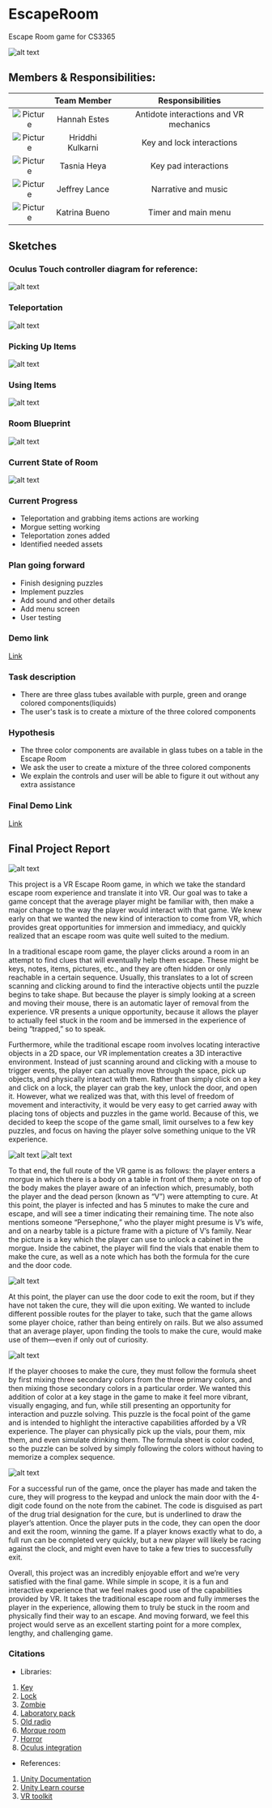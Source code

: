 # EscapeRoom
Escape Room game for CS3365

![alt text](https://media.giphy.com/media/ZYVHIpQoUfC8dSybMu/giphy.gif "GIF of App")


## Members & Responsibilities:

|         | Team Member | Responsibilities  |
|:---:|:---:|:---:|
| ![Picture](https://i.imgur.com/CH8zog6.jpg) | Hannah Estes | Antidote interactions and VR mechanics |
|  ![Picture](https://i.imgur.com/jGlkQcz.jpg) | Hriddhi Kulkarni | Key and lock interactions |
| ![Picture](https://i.imgur.com/vBoP71w.jpg)| Tasnia Heya | Key pad interactions |
| ![Picture](https://i.imgur.com/Hjeut15.jpg) | Jeffrey Lance | Narrative and music |
| ![Picture](https://i.imgur.com/gXLSGLL.jpg) | Katrina Bueno | Timer and main menu | 

## Sketches

### Oculus Touch controller diagram for reference:

![alt text](https://github.com/hannahmestes/EscapeRoom/blob/master/oculus_controller.png?raw=true "Oculus Controller")


### Teleportation

![alt text](https://github.com/hannahmestes/EscapeRoom/blob/master/TeleportDiagram.png?raw=true "Teleport")


### Picking Up Items

![alt text](https://github.com/hannahmestes/EscapeRoom/blob/master/grabDiagram.png?raw=true "Pick up Item")


### Using Items

![alt text](https://github.com/hannahmestes/EscapeRoom/blob/master/useKeyDiagram.png?raw=true "Use Item")


### Room Blueprint

![alt text](https://github.com/hannahmestes/EscapeRoom/blob/master/Blueprint.png?raw=true "Blueprint")


### Current State of Room
![alt text](https://github.com/hannahmestes/EscapeRoom/blob/master/Morgue.png?raw=true "Blueprint")


### Current Progress
* Teleportation and grabbing items actions are working
* Morgue setting working
* Teleportation zones added
* Identified needed assets

### Plan going forward
* Finish designing puzzles
* Implement puzzles
* Add sound and other details
* Add menu screen
* User testing

### Demo link
[Link](https://youtu.be/PNY4jpVfhyI)

### Task description
* There are three glass tubes available with purple, green and orange colored components(liquids)
* The user's task is to create a mixture of the three colored components

### Hypothesis
* The three color components are available in glass tubes on a table in the Escape Room 
* We ask the user to create a mixture of the three colored components
* We explain the controls and user will be able to figure it out without any extra assistance

### Final Demo Link
[Link](https://youtu.be/dqQRXxbc524)

## Final Project Report

![alt text](https://github.com/hannahmestes/EscapeRoom/blob/master/Menu.png?raw=true "Title Screen")

This project is a VR Escape Room game, in which we take the standard escape room experience and translate it into VR. Our goal was to take a game concept that the average player might be familiar with, then make a major change to the way the player would interact with that game. We knew early on that we wanted the new kind of interaction to come from VR, which provides great opportunities for immersion and immediacy, and quickly realized that an escape room was quite well suited to the medium.

In a traditional escape room game, the player clicks around a room in an attempt to find clues that will eventually help them escape. These might be keys, notes, items, pictures, etc., and they are often hidden or only reachable in a certain sequence. Usually, this translates to a lot of screen scanning and clicking around to find the interactive objects until the puzzle begins to take shape. But because the player is simply looking at a screen and moving their mouse, there is an automatic layer of removal from the experience. VR presents a unique opportunity, because it allows the player to actually feel stuck in the room and be immersed in the experience of being “trapped,” so to speak.

Furthermore, while the traditional escape room involves locating interactive objects in a 2D space, our VR implementation creates a 3D interactive environment. Instead of just scanning around and clicking with a mouse to trigger events, the player can actually move through the space, pick up objects, and physically interact with them. Rather than simply click on a key and click on a lock, the player can grab the key, unlock the door, and open it. However, what we realized was that, with this level of freedom of movement and interactivity, it would be very easy to get carried away with placing tons of objects and puzzles in the game world. Because of this, we decided to keep the scope of the game small, limit ourselves to a few key puzzles, and focus on having the player solve something unique to the VR experience.

![alt text](https://github.com/hannahmestes/EscapeRoom/blob/master/SceneMap.png?raw=true "SceneMap")
![alt text](https://github.com/hannahmestes/EscapeRoom/blob/master/PlayerSart.png?raw=true "UserView")


To that end, the full route of the VR game is as follows: the player enters a morgue in which there is a body on a table in front of them; a note on top of the body makes the player aware of an infection which, presumably, both the player and the dead person (known as “V”) were attempting to cure. At this point, the player is infected and has 5 minutes to make the cure and escape, and will see a timer indicating their remaining time. The note also mentions someone “Persephone,” who the player might presume is V’s wife, and on a nearby table is a picture frame with a picture of V’s family. Near the picture is a key which the player can use to unlock a cabinet in the morgue. Inside the cabinet, the player will find the vials that enable them to make the cure, as well as a note which has both the formula for the cure and the door code.

![alt text](https://github.com/hannahmestes/EscapeRoom/blob/master/Cabinet.png?raw=true "Cabinet")

At this point, the player can use the door code to exit the room, but if they have not taken the cure, they will die upon exiting. We wanted to include different possible routes for the player to take, such that the game allows some player choice, rather than being entirely on rails. But we also assumed that an average player, upon finding the tools to make the cure, would make use of them—even if only out of curiosity.

![alt text](https://github.com/hannahmestes/EscapeRoom/blob/master/Mixing.png?raw=true "Mixing Colors")

If the player chooses to make the cure, they must follow the formula sheet by first mixing three secondary colors from the three primary colors, and then mixing those secondary colors in a particular order. We wanted this addition of color at a key stage in the game to make it feel more vibrant, visually engaging, and fun, while still presenting an opportunity for interaction and puzzle solving. This puzzle is the focal point of the game and is intended to highlight the interactive capabilities afforded by a VR experience. The player can physically pick up the vials, pour them, mix them, and even simulate drinking them. The formula sheet is color coded, so the puzzle can be solved by simply following the colors without having to memorize a complex sequence. 

![alt text](https://github.com/hannahmestes/EscapeRoom/blob/master/PinPad.png?raw=true "Keypad")

For a successful run of the game, once the player has made and taken the cure, they will progress to the keypad and unlock the main door with the 4-digit code found on the note from the cabinet. The code is disguised as part of the drug trial designation for the cure, but is underlined to draw the player’s attention. Once the player puts in the code, they can open the door and exit the room, winning the game. If a player knows exactly what to do, a full run can be completed very quickly, but a new player will likely be racing against the clock, and might even have to take a few tries to successfully exit.

Overall, this project was an incredibly enjoyable effort and we’re very satisfied with the final game. While simple in scope, it is a fun and interactive experience that we feel makes good use of the capabilities provided by VR. It takes the traditional escape room and fully immerses the player in the experience, allowing them to truly be stuck in the room and physically find their way to an escape. And moving forward, we feel this project would serve as an excellent starting point for a more complex, lengthy, and challenging game.


### Citations
* Libraries:
1. [Key](https://www.turbosquid.com/FullPreview/Index.cfm/ID/778308) 
2. [Lock](https://www.turbosquid.com/FullPreview/Index.cfm/ID/718013)
3. [Zombie](https://assetstore.unity.com/packages/3d/characters/humanoids/zombie-30232)
4. [Laboratory pack](https://assetstore.unity.com/packages/3d/props/tools/free-laboratory-pack-123782)
5. [Old radio](https://assetstore.unity.com/packages/3d/props/interior/old-radio-ocean-72923)
6. [Morque room](https://assetstore.unity.com/packages/3d/environments/morgue-room-pbr-65817)
7. [Horror](https://assetstore.unity.com/packages/3d/props/horror-assets-69717)
8. [Oculus integration](https://assetstore.unity.com/packages/tools/integration/oculus-integration-82022)

* References:
1. [Unity Documentation](https://docs.unity3d.com/Manual/index.html)
2. [Unity Learn course](https://learn.unity.com/course/oculus-vr)
3. [VR toolkit](https://vrtoolkit.readme.io)

